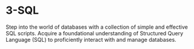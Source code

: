 # 3-SQL
Step into the world of databases with a collection of simple and effective SQL scripts. Acquire a foundational understanding of Structured Query Language (SQL) to proficiently interact with and manage databases.
